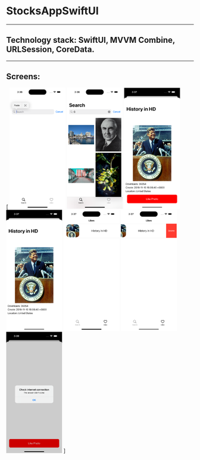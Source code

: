# StocksAppSwiftUI
---

## Technology stack: SwiftUI, MVVM Combine, URLSession, CoreData.

---
## Screens:

[
<img src="https://github.com/MikkiWhiteDove/BroadAppsUnsplashPhoto/blob/main/screens/Search.png" width="150" hedth="300">
<img src="https://github.com/MikkiWhiteDove/BroadAppsUnsplashPhoto/blob/main/screens/SearchPhoto.png" width="150" hedth="300">
<img src="https://github.com/MikkiWhiteDove/BroadAppsUnsplashPhoto/blob/main/screens/Description.png" width="150" hedth="300">
<img src="https://github.com/MikkiWhiteDove/BroadAppsUnsplashPhoto/blob/main/screens/LikedPhoto.png" width="150" hedth="300">
<img src="https://github.com/MikkiWhiteDove/BroadAppsUnsplashPhoto/blob/main/screens/LikeController.png" width="150" hedth="300">
<img src="https://github.com/MikkiWhiteDove/BroadAppsUnsplashPhoto/blob/main/screens/DeletePhoto.png" width="150" hedth="300">
<img src="https://github.com/MikkiWhiteDove/BroadAppsUnsplashPhoto/blob/main/screens/Alert.png" width="150" hedth="300">
]
